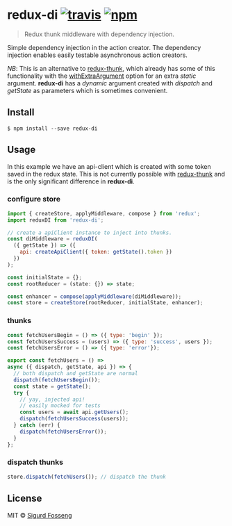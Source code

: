 # redux-di [![travis][travis-image]][travis-url] [![npm][npm-image]][npm-url]
[travis-image]: https://travis-ci.org/laat/redux-di.svg?branch=master
[travis-url]: https://travis-ci.org/laat/redux-di
[npm-image]: https://img.shields.io/npm/v/redux-di.svg?style=flat
[npm-url]: https://npmjs.org/package/redux-di

> Redux thunk middleware with dependency injection.

Simple dependency injection in the action creator. The dependency
injection enables easily testable asynchronous action creators.

*NB*:
This is an alternative to [redux-thunk](https://github.com/gaearon/redux-thunk),
which already has some of this functionality with the
[withExtraArgument](https://github.com/gaearon/redux-thunk#injecting-a-custom-argument)
option for an extra *static* argument. **redux-di** has a *dynamic* argument created
with *dispatch* and *getState* as parameters which is sometimes convenient.


## Install

```
$ npm install --save redux-di
```

## Usage

In this example we have an api-client which is created with some token saved in
the redux state. This is not currently possible with
[redux-thunk](https://github.com/gaearon/redux-thunk) and is the only
significant difference in **redux-di**.

### configure store
```js
import { createStore, applyMiddleware, compose } from 'redux';
import reduxDI from 'redux-di';

// create a apiClient instance to inject into thunks.
const diMiddleware = reduxDI(
  ({ getState }) => ({
    api: createApiClient({ token: getState().token })
  })
);

const initialState = {};
const rootReducer = (state: {}) => state;

const enhancer = compose(applyMiddleware(diMiddleware));
const store = createStore(rootReducer, initialState, enhancer);
```

### thunks

```js
const fetchUsersBegin = () => ({ type: 'begin' });
const fetchUsersSuccess = (users) => ({ type: 'success', users });
const fetchUsersError = () => ({ type: 'error'});

export const fetchUsers = () =>
async ({ dispatch, getState, api }) => {
  // both dispatch and getState are normal
  dispatch(fetchUsersBegin());
  const state = getState();
  try {
    // yay, injected api!
    // easily mocked for tests
    const users = await api.getUsers();
    dispatch(fetchUsersSuccess(users));
  } catch (err) {
    dispatch(fetchUsersError());
  }
};
```

### dispatch thunks

```js
store.dispatch(fetchUsers()); // dispatch the thunk
```
## License

MIT © [Sigurd Fosseng](https://github.com/laat)
